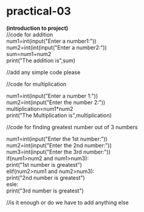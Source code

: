 # practical-03
**(introduction to project)**<br>
//code for addition<br>
num1=int(input("Enter a number1:"))<br>
num2=int(int(input("Enter a number2:"))<br>
sum=num1+num2<br>
print("The addition is",sum)<br>

//add any simple code please

//code for multiplication

num1=int(input("Enter a number 1:"))<br>
num2=int(input("Enter the number 2:"))<br>
multiplication=num1*num2<br>
print("The Multiplication is",multiplication)<br>

//code for finding greatest number out of 3 numbers

num1=int(input("Enter the 1st number:"))<br>
num2=int(input("Enter the 2nd number:"))<br>
num3=int(input("Enter the 3rd number:"))<br>
if(num1>num2 and num1>num3):<br>
   print("1st number is greatest")<br>
elif(num2>num1 and num2>num3):<br>
   print("2nd number is greatest")<br>
esle:<br>
   print("3rd number is greatest") <br>


   
//is it enough or do we have to add anything else
